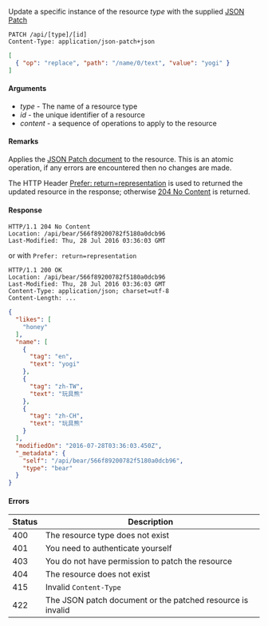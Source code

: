 Update a specific instance of the resource *type* with the supplied [JSON Patch](https://tools.ietf.org/html/rfc6902)

````HTTP
PATCH /api/[type]/[id]
Content-Type: application/json-patch+json
````

````json
[
  { "op": "replace", "path": "/name/0/text", "value": "yogi" }
]
````

#### Arguments

- *type* - The name of a resource type
- *id* - the unique identifier of a resource
- *content* - a sequence of operations to apply to the resource

#### Remarks

Applies the [JSON Patch document](https://tools.ietf.org/html/rfc6902) to the resource.  This is an atomic operation, if any errors are encountered then no changes are made.

The HTTP Header [Prefer: return=representation](https://tools.ietf.org/html/rfc7240) is used to returned the updated resource in the response; otherwise [204 No Content](https://www.w3.org/Protocols/rfc2616/rfc2616-sec10.html#sec10.2.5) is returned.

#### Response

````HTTP
HTTP/1.1 204 No Content
Location: /api/bear/566f89200782f5180a0dcb96
Last-Modified: Thu, 28 Jul 2016 03:36:03 GMT
````

or with `Prefer: return=representation`

````HTTP
HTTP/1.1 200 OK
Location: /api/bear/566f89200782f5180a0dcb96
Last-Modified: Thu, 28 Jul 2016 03:36:03 GMT
Content-Type: application/json; charset=utf-8
Content-Length: ...
````

````json
{
  "likes": [
    "honey"
  ],
  "name": [
    {
      "tag": "en",
      "text": "yogi"
    },
    {
      "tag": "zh-TW",
      "text": "玩具熊"
    },
    {
      "tag": "zh-CH",
      "text": "玩具熊"
    }
  ],
  "modifiedOn": "2016-07-28T03:36:03.450Z",
  "_metadata": {
    "self": "/api/bear/566f89200782f5180a0dcb96",
    "type": "bear"
  }
}
````

#### Errors

Status | Description
------ | -----------
400 | The resource type does not exist
401 | You need to authenticate yourself
403 | You do not have permission to patch the resource
404 | The resource does not exist
415 | Invalid `Content-Type`
422 | The JSON patch document or the patched resource is invalid


